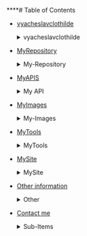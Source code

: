 ****# Table of Contents

* [vyacheslavclothilde](README.md)
  <details>
    <summary>vyacheslavclothilde</summary>
    * [About-Me](./resources/vyacheslavclothilde/aboutme/README.md)
    * [what-is-This](./resources/vyacheslavclothilde/whatisthis/README.md)
    * [My-Project](./resources/vyacheslavclothilde/myproject/README.md)
  </details>

* [MyRepository](myrepository.md)
  <details>
    <summary>My-Repository</summary>
    * vyacheslavclothilde-backend-lern
    * vyacheslavclothilde-excel-lenr
  </details>

* [MyAPIS](myapis.md)
  <details>
    <summary>My API</summary>
    * Discord
    * Telegram
  </details>

* [MyImages](myimages.md)
  <details>
    <summary>My-Images</summary>
    * MyLogoAndCover
  </details>

* [MyTools](mytools.md)
  <details>
    <summary>MyTools</summary>
    * Files-convert
    * gitTools
    * FilesTools
  </details>

* [MySite](mysite.md)
  <details>
    <summary>MySite</summary>
    * Portofolio
    * MyProjectPlaner
  </details>

* [Other information](other-information.md)
  <details>
    <summary>Other</summary>
    * Github_Account
    * Server_discord
  </details>

* [Contact me](contact-me.md)
  <details>
    <summary>Sub-Items</summary>
    * Email
    * Github_Discussion
  </details>
